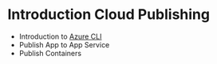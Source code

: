 # Introduction Cloud Publishing

- Introduction to [Azure CLI](https://docs.microsoft.com/en-us/cli/azure/reference-index?view=azure-cli-latest)
- Publish App to App Service
- Publish Containers